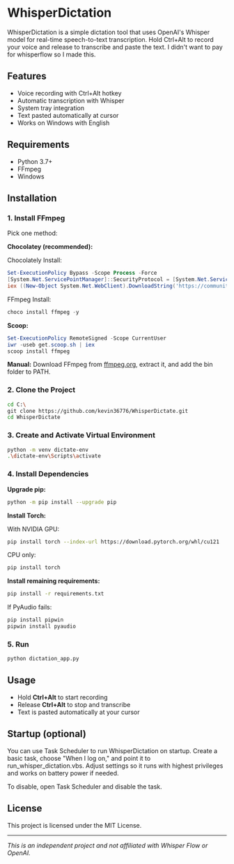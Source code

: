 # WhisperDictation

WhisperDictation is a simple dictation tool that uses OpenAI's Whisper model for real-time speech-to-text transcription. Hold Ctrl+Alt to record your voice and release to transcribe and paste the text. I didn't want to pay for whisperflow so I made this.

## Features

- Voice recording with Ctrl+Alt hotkey
- Automatic transcription with Whisper
- System tray integration
- Text pasted automatically at cursor
- Works on Windows with English

## Requirements

- Python 3.7+
- FFmpeg
- Windows

## Installation

### 1. Install FFmpeg

Pick one method:

**Chocolatey (recommended):**

Chocolately Install:
```powershell
Set-ExecutionPolicy Bypass -Scope Process -Force
[System.Net.ServicePointManager]::SecurityProtocol = [System.Net.ServicePointManager]::SecurityProtocol -bor 3072
iex ((New-Object System.Net.WebClient).DownloadString('https://community.chocolatey.org/install.ps1'))
```

FFmpeg Install:
```powershell
choco install ffmpeg -y
```

**Scoop:**
```powershell
Set-ExecutionPolicy RemoteSigned -Scope CurrentUser
iwr -useb get.scoop.sh | iex
scoop install ffmpeg
```

**Manual:**
Download FFmpeg from [ffmpeg.org](https://ffmpeg.org), extract it, and add the bin folder to PATH.

### 2. Clone the Project

```bash
cd C:\
git clone https://github.com/kevin36776/WhisperDictate.git
cd WhisperDictate
```

### 3. Create and Activate Virtual Environment

```bash
python -m venv dictate-env
.\dictate-env\Scripts\activate
```

### 4. Install Dependencies

**Upgrade pip:**
```bash
python -m pip install --upgrade pip
```

**Install Torch:**

With NVIDIA GPU:
```bash
pip install torch --index-url https://download.pytorch.org/whl/cu121
```

CPU only:
```bash
pip install torch
```

**Install remaining requirements:**
```bash
pip install -r requirements.txt
```

If PyAudio fails:
```bash
pip install pipwin
pipwin install pyaudio
```

### 5. Run

```bash
python dictation_app.py
```

## Usage

- Hold **Ctrl+Alt** to start recording
- Release **Ctrl+Alt** to stop and transcribe
- Text is pasted automatically at your cursor

## Startup (optional)

You can use Task Scheduler to run WhisperDictation on startup. Create a basic task, choose "When I log on," and point it to run_whisper_dictation.vbs. Adjust settings so it runs with highest privileges and works on battery power if needed.

To disable, open Task Scheduler and disable the task.

## License

This project is licensed under the MIT License.

---

*This is an independent project and not affiliated with Whisper Flow or OpenAI.*
